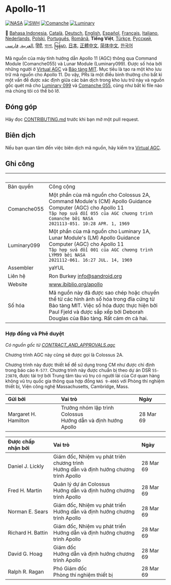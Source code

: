 # Apollo-11

[![NASA][1]][2]
[![SWH]][SWH_URL]
[![Comanche]][ComancheMilestone]
[![Luminary]][LuminaryMilestone]

🎌
[Bahasa Indonesia][ID],
[Català][CA],
[Deutsch][DE],
[English][EN],
[Español][ES],
[Français][FR],
[Italiano][IT],
[Nederlands][NL],
[Polski][PL],
[Português][PT_BR],
[Română][RO],
**Tiếng Việt**,
[Türkçe][TR],
[Русский][RU],
[العربية][AR],
[فارسی][FA],
[हिंदी][HI_IN],
[বাংলা][BD_BN],
[မြန်မာ][MM],
[日本][JA],
[正體中文][ZH_TW],
[简体中文][ZH_CN],
[한국어][KO_KR]

[AR]:README.ar.md
[BD_BN]:README.bd_bn.md
[CA]:README.ca.md
[DE]:README.de.md
[EN]:README.md
[ES]:README.es.md
[FA]:README.fa.md
[FR]:README.fr.md
[HI_IN]:README.hi_in.md
[ID]:README.id.md
[IT]:README.it.md
[JA]:README.ja.md
[KO_KR]:README.ko_kr.md
[MM]:README.mm.md
[PL]:README.pl.md
[PT_BR]:README.pt_br.md
[RO]:README.ro.md
[RU]:README.ru.md
[TR]:README.tr.md
[VI]:README.vi.md
[ZH_CN]:README.zh_cn.md
[ZH_TW]:README.zh_tw.md
[NL]:README.nl.md

Mã nguồn của máy tính hướng dẫn Apollo 11 (AGC) thông qua Command Module (Comanche055) và Lunar Module (Luminary099). Được số hóa bởi những người ở [Virtual AGC][3] và [Bảo tàng MIT][4]. Mục tiêu là tạo ra một kho lưu trữ mã nguồn cho Apollo 11. Do vậy, PRs là một điều bình thường cho bất kì một vấn đề được xác định giữa các bản dịch trong kho lưu trữ này và nguồn gốc quét mã cho [Luminary 099][5] và [Comanche 055][6], cũng như bất kì file nào mà chúng tôi có thể bỏ lỡ.

## Đóng góp

Hãy đọc [CONTRIBUTING.md][7] trước khi bạn mở một pull request.

## Biên dịch

Nếu bạn quan tâm đến việc biên dịch mã nguồn, hãy kiểm tra [Virtual AGC][8].

## Ghi công

&nbsp;      | &nbsp;
:---------- | :-----
Bản quyền   | Công cộng
Comanche055 | Một phần của mã nguồn cho Colossus 2A, Command Module's (CM) Apollo Guidance Computer (AGC) cho Apollo 11<br>`Tập hợp sửa đổi 055 của AGC chương trình Comanche bởi NASA`<br>`2021113-051. 10:28 APR. 1, 1969`
Luminary099 | Một phần của mã nguồn cho Luminary 1A, Lunar Module's (LM) Apollo Guidance Computer (AGC) cho Apollo 11<br>`Tập hợp sửa đổi 001 của AGC chương trình LYM99 bởi NASA`<br>`2021112-061. 16:27 JUL. 14, 1969`
Assembler   | yaYUL
Liên hệ     | Ron Burkey <info@sandroid.org>
Website     | www.ibiblio.org/apollo
Số hóa      | Mã nguồn này đã được sao chép hoặc chuyển thể từ các hình ảnh số hóa trong đĩa cứng từ Bảo tàng MIT. Việc số hóa được thực hiện bởi Paul Fjeld và được sắp xếp bởi Deborah Douglas của Bảo tàng. Rất cám ơn cả hai.

### Hợp đồng và Phê duyệt

*Có nguồn gốc từ [CONTRACT_AND_APPROVALS.agc]*

Chương trình AGC này cũng sẽ được gọi là Colossus 2A.

Chương trình này được thiết kế để sử dụng trong CM như được chỉ định trong báo cáo `R-577`. Chương trình này được chuẩn bị theo dự án DSR `55-23870`, được tài trợ bởi Trung tâm tàu vũ trụ có người lái của Cơ quan hàng không vũ trụ quốc gia thông qua hợp đồng `NAS 9-4065` với Phòng thí nghiệm thiết bị, Viện công nghệ Massachusetts, Cambridge, Mass.

Gửi bởi              | Vai trò | Ngày
:------------------- | :------ | :---
Margaret H. Hamilton | Trưởng nhóm lập trình Colossus<br>Hướng dẫn và định hướng Apollo | 28 Mar 69

Được chấp nhận bởi | Vai trò | Ngày
:----------------  | :------ | :---
Daniel J. Lickly   | Giám đốc, Nhiệm vụ phát triên chương trình<br>Hướng dẫn và định hướng chương trình Apollo | 28 Mar 69
Fred H. Martin     | Quản lý dự án Colossus<br>Hướng dẫn và định hướng chương trình Apollo | 28 Mar 69
Norman E. Sears    | Giám đốc, Nhiệm vụ phát triển<br>Hướng dẫn và định hướng chương trình Apollo | 28 Mar 69
Richard H. Battin  | Giám đốc, Nhiệm vụ phát triển<br>Hướng dẫn và định hướng chương trình Apollo | 28 Mar 69
David G. Hoag      | Giám đốc<br>Hướng dẫn và định hướng chương trình Apollo | 28 Mar 69
Ralph R. Ragan     | Phó Giám đốc<br>Phòng thí nghiệm thiết bị | 28 Mar 69

[CONTRACT_AND_APPROVALS.agc]:https://github.com/chrislgarry/Apollo-11/blob/master/Comanche055/CONTRACT_AND_APPROVALS.agc
[1]:https://flat.badgen.net/badge/NASA/Mission%20Overview/0B3D91
[2]:https://www.nasa.gov/mission_pages/apollo/missions/apollo11.html
[3]:http://www.ibiblio.org/apollo/
[4]:http://web.mit.edu/museum/
[5]:http://www.ibiblio.org/apollo/ScansForConversion/Luminary099/
[6]:http://www.ibiblio.org/apollo/ScansForConversion/Comanche055/
[7]:https://github.com/chrislgarry/Apollo-11/blob/master/CONTRIBUTING.md
[8]:https://github.com/rburkey2005/virtualagc
[SWH]:https://flat.badgen.net/badge/Software%20Heritage/Archive/0B3D91
[SWH_URL]:https://archive.softwareheritage.org/browse/origin/https://github.com/chrislgarry/Apollo-11/
[Comanche]:https://flat.badgen.net/github/milestones/chrislgarry/Apollo-11/1
[ComancheMilestone]:https://github.com/chrislgarry/Apollo-11/milestone/1
[Luminary]:https://flat.badgen.net/github/milestones/chrislgarry/Apollo-11/2
[LuminaryMilestone]:https://github.com/chrislgarry/Apollo-11/milestone/2
